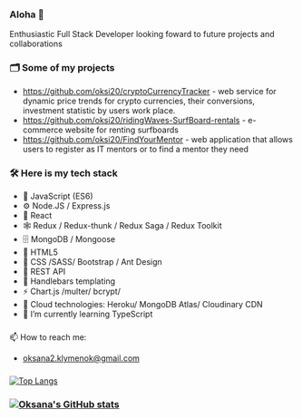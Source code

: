 ### Aloha 👋
Enthusiastic Full Stack Developer looking foward to future projects and collaborations 


### 🗂 Some of my projects
- https://github.com/oksi20/cryptoCurrencyTracker - web service for dynamic price trends for crypto currencies, their conversions, investment statistic by users work place.
- https://github.com/oksi20/ridingWaves-SurfBoard-rentals - e-commerce website for renting surfboards
- https://github.com/oksi20/FindYourMentor -  web application that allows users to register as IT mentors or to find a mentor they need


### 🛠 Here is my tech stack

- 🔧 JavaScript (ES6)
- ⚙ Node.JS / Express.js
- 🧩 React
- 🕸 Redux / Redux-thunk / Redux Saga / Redux Toolkit
- 🗄 MongoDB / Mongoose
- 📜 HTML5
- 🎨 CSS /SASS/ Bootstrap / Ant Design
- 🔌 REST API
- 🔭 Handlebars templating
-  ⚡ Chart.js /multer/ bcrypt/ 
-  💬 Cloud technologies: Heroku/ MongoDB Atlas/ Cloudinary CDN
- 🌱 I’m currently learning TypeScript




###
📫 How to reach me:
 - oksana2.klymenok@gmail.com
 
 ###

[![Top Langs](https://github-readme-stats.vercel.app/api/top-langs/?username=oksi20&layout=compact)](https://github.com/anuraghazra/github-readme-stats)

###

### [![Oksana's GitHub stats](https://github-readme-stats.vercel.app/api?username=oksi20&count_private=true&show_icons=true&theme=radical)](https://github.com/anuraghazra/github-readme-stats)
